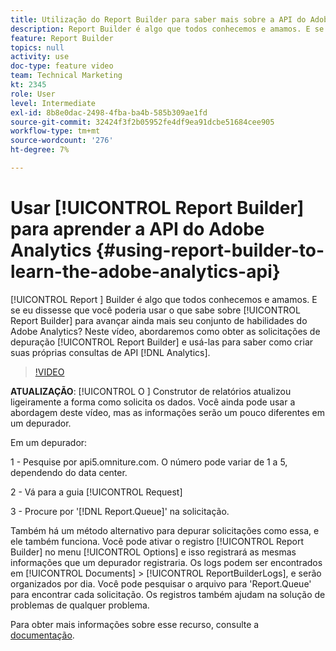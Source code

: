 ```yaml
---
title: Utilização do Report Builder para saber mais sobre a API do Adobe Analytics
description: Report Builder é algo que todos conhecemos e amamos. E se eu dissesse que você poderia usar o que sabe sobre o Report Builder para avançar ainda mais com seu skillset Adobe Analytics? Neste vídeo, abordaremos como responder às solicitações do Report Builder de depuração e usá-las para saber como criar suas próprias consultas de API do Analytics.
feature: Report Builder
topics: null
activity: use
doc-type: feature video
team: Technical Marketing
kt: 2345
role: User
level: Intermediate
exl-id: 8b8e0dac-2498-4fba-ba4b-585b309ae1fd
source-git-commit: 32424f3f2b05952fe4df9ea91dcbe51684cee905
workflow-type: tm+mt
source-wordcount: '276'
ht-degree: 7%

---
```


# Usar [!UICONTROL Report Builder] para aprender a API do Adobe Analytics {#using-report-builder-to-learn-the-adobe-analytics-api}

[!UICONTROL Report ] Builder é algo que todos conhecemos e amamos. E se eu dissesse que você poderia usar o que sabe sobre [!UICONTROL Report Builder] para avançar ainda mais seu conjunto de habilidades do Adobe Analytics? Neste vídeo, abordaremos como obter as solicitações de depuração [!UICONTROL Report Builder] e usá-las para saber como criar suas próprias consultas de API [!DNL Analytics].

>[!VIDEO](https://video.tv.adobe.com/v/25442/?quality=12)

**ATUALIZAÇÃO**:  [!UICONTROL O ] Construtor de relatórios atualizou ligeiramente a forma como solicita os dados. Você ainda pode usar a abordagem deste vídeo, mas as informações serão um pouco diferentes em um depurador.

Em um depurador:

1 - Pesquise por api5.omniture.com. O número pode variar de 1 a 5, dependendo do data center.

2 - Vá para a guia [!UICONTROL Request]

3 - Procure por &#39;[!DNL Report.Queue]&#39; na solicitação.

Também há um método alternativo para depurar solicitações como essa, e ele também funciona. Você pode ativar o registro [!UICONTROL Report Builder] no menu [!UICONTROL Options] e isso registrará as mesmas informações que um depurador registraria. Os logs podem ser encontrados em [!UICONTROL Documents] > [!UICONTROL ReportBuilderLogs], e serão organizados por dia. Você pode pesquisar o arquivo para &#39;Report.Queue&#39; para encontrar cada solicitação. Os registros também ajudam na solução de problemas de qualquer problema.

Para obter mais informações sobre esse recurso, consulte a [documentação](https://www.adobe.io/).
